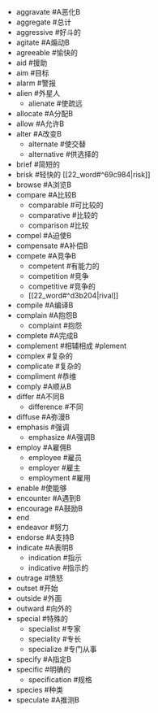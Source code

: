 * aggravate #A恶化B
* aggregate #总计
* aggressive #好斗的
* agitate #A煽动B
* agreeable #愉快的
* aid #援助
* aim #目标
* alarm #警报
* alien #外星人
	* alienate #使疏远
* allocate #A分配B
* allow #A允许B
* alter #A改变B
	* alternate #使交替
	* alternative #供选择的
* brief #简短的
* brisk #轻快的 [[22_word#^69c984|risk]]
* browse #A浏览B
* compare #A比较B
	* comparable #可比较的
	* comparative #比较的
	* comparison #比较
* compel #A迫使B
* compensate #A补偿B
* compete #A竞争B
	* competent #有能力的
	* competition #竞争
	* competitive #竞争的
	* [[22_word#^d3b204|rival]]
* compile #A编译B
* complain #A抱怨B
	* complaint #抱怨
* complete #A完成B
* complement #相辅相成 #plement
* complex #复杂的
* complicate #复杂的
* compliment #恭维
* comply #A顺从B
* differ #A不同B
	* difference #不同
* diffuse #A弥漫B
* emphasis #强调
	* emphasize #A强调B
* employ #A雇佣B
	* employee #雇员
	* employer #雇主
	* employment #雇用
* enable #使能够
* encounter #A遇到B
* encourage #A鼓励B
* end
* endeavor #努力
* endorse #A支持B
* indicate #A表明B
	* indication #指示
	* indicative #指示的
* outrage #愤怒
* outset #开始
* outside #外面
* outward #向外的
* special #特殊的
	* specialist #专家
	* speciality #专长
	* specialize #专门从事
* specify #A指定B
* specific #明确的
	* specification #规格
* species #种类
* speculate #A推测B